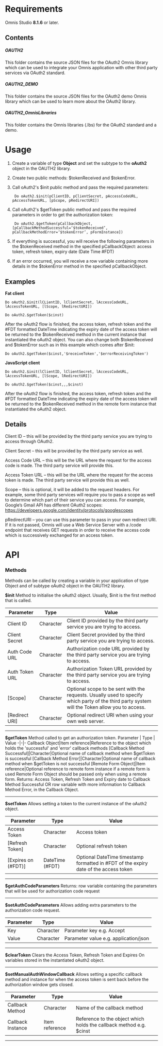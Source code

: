  # Requirements

Omnis Studio **8.1.6** or later.

## Contents

##### OAUTH2

This folder contains the source JSON files for the OAuth2 Omnis library which can be used to integrate your Omnis application with other third party services via OAuth2 standard.


##### OAUTH2_DEMO

This folder contains the source JSON files for the OAuth2 demo Omnis library which can be used to learn more about the OAuth2 library.


##### OAUTH2_OmnisLibraries

This folder contains the Omnis libraries (.lbs) for the OAuth2 standard and a demo.

# Usage

1) Create a variable of type **Object** and set the subtype to the **oAuth2** object in the OAUTH2 library.

2) Create two public methods: $tokenReceived and $tokenError.

3) Call oAuth2's $init public method and pass the required parameters:

		Do oAuth2.$init(pClientID, pClientSecret, pAccessCodeURL, pAccessTokenURL, [pScope, pRedirectURI])
		
4) Call oAuth2's $getToken public method and pass the required parameters in order to get the authorization token:

		Do oAuth2.$getToken(pCallbackObject, [pCallbackMethodSuccessful=‘$tokenReceived’, pCallbackMethodError=‘$tokenError’, pFormInstance])

5) If everything is successful, you will receive the following parameters in the $tokenReceived method in the specified pCallbackObject: access token, refresh token, expiry date (Date Time #FDT)

6) If an error occurred, you will receive a row variable containing more details in the $tokenError method in the specified pCallbackObject.

## Examples

**Fat client**

	Do oAuth2.$init(lCLientID, lClientSecret, lAccessCodeURL, lAccessTokenURL, [lScope, lRedirectURI])

	Do oAuth2.$getToken($cinst)

After the oAuth2 flow is finished, the access token, refresh token and the #FDT formatted DateTime indicating the expiry date of the access token will be returned to the $tokenReceived method in the current instance that instantiated the oAuth2 object. You can also change both $tokenReceived and $tokenError such as in this example which comes after $init:

	Do oAuth2.$getToken($cinst,'$receiveToken','$errorReceivingToken')

**JavaScript client**

	Do oAuth2.$init(lClientID, lClientSecret, lAccessCodeURL, lAccessTokenURL, [lScope, lRedirectURI])

	Do oAuth2.$getToken($cinst,,,$cinst)


After the oAuth2 flow is finished, the access token, refresh token and the #FDT formatted DateTime indicating the expiry date of the access token will be returned to the $tokenReceived method in the remote form instance that instantiated the oAuth2 object.


## Details

Client ID – this will be provided by the third party service you are trying to access through OAuth2.

Client Secret – this will be provided by the third party service as well.

Access Code URL – this will be the URL where the request for the access code is made. The third party service will provide this.

Access Token URL – this will be the URL where the request for the access token is made. The third party service will provide this as well.

Scope – this is optional, it will be added to the request headers. For example, some third party services will require you to pass a scope as well to determine which part of their service you can access. For example, Google’s Gmail API has different OAuth2 scopes: https://developers.google.com/identity/protocols/googlescopes

pRedirectURI – you can use this parameter to pass in your own redirect URI. If it is not passed, Omnis will use a Web Service Server with a /code endpoint that receives GET requests in order to receive the access code which is successively exchanged for an access token.

# API

### Methods
Methods can be called by creating a variable in your application of type Object and of subtype oAuth2 object in the OAUTH2 library.

**$init** 
Method to initialise the oAuth2 object. Usually, $init is the first method that is called.

Parameter | Type | Value
-|-|-
Client ID | Character | Client ID provided by the third party service you are trying to access.
Client Secret | Character | Client Secret provided by the third party service you are trying to access.
Auth Code URL | Character | Authorization code URL provided by the third party service you are trying to access.
Auth Token URL | Character | Authorization Token URL provided by the third party service you are trying to access.
[Scope] | Character | Optional scope to be sent with the requests. Usually used to specify which party of the third party system will the Token allow you to access.
[Redirect URI] | Character | Optional redirect URI when using your own web server.
---
**$getToken** 
Method called to get an authorization token. 
Parameter | Type | Value
-|-|-
Callback Object|Item reference|Reference to the object which holds the 'successful' and 'error' callback methods
[Callback Method Successful]|Character|Optional name of callback method when $getToken is successful
[Callback Method Error]|Character|Optional name of callback method when $getToken is not successful
[Remote Form Object]|Item reference|Optional reference to remote form instance if a remote form is used
Remote Form Object should be passed only when using a remote form.
Returns: Access Token, Refresh Token and Expiry date to Callback Method Successful OR row variable with more information to Callback Method Error, in the Callback Object.

---
**$setToken**
Allows setting a token to the current instance of the oAuth2 object.

Parameter | Type | Value
-|-|-
Access Token| Character | Access token
[Refresh Token]| Character | Optional refresh token
[Expires on (#FDT)]| DateTime (#FDT) | Optional DateTime timestamp formatted in #FDT of the expiry date of the access token
---
**$getAuthCodeParameters**
Returns: row variable containing the parameters that will be used for authorization code request

---
**$setAuthCodeParameters**
Allows adding extra parameters to the authorization code request.

Parameter | Type | Value
-|-|-
Key|Character|Parameter key e.g. Accept
Value|Character|Parameter value e.g. application/json
---
**$clearToken**
Clears the Access Token, Refresh Token and Expires On variables stored in the instantiated oAuth2 object.

---
**$setManualAuthWindowCallback**
Allows setting a specific callback method and instance for when the access token is sent back before the authorization window gets closed.

Parameter | Type | Value
-|-|-
Callback Method|Character|Name of the callback method
Callback Instance|Item reference|Reference to the object which holds the callback method e.g. $cinst

---
